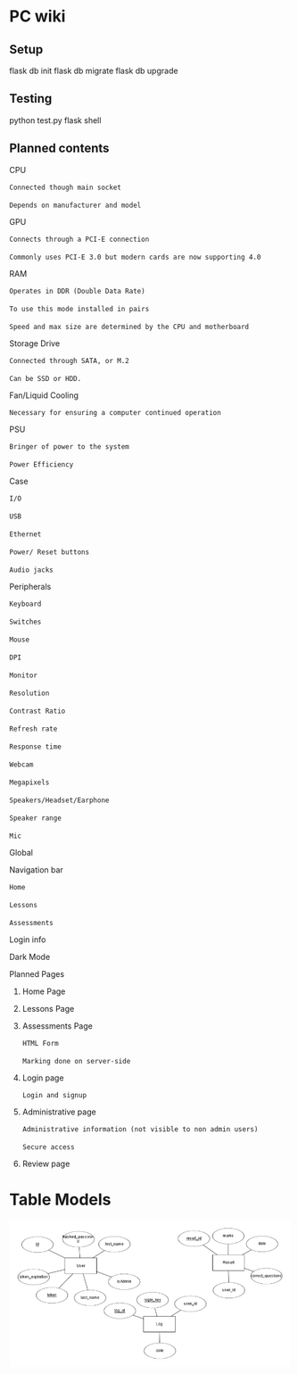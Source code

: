 # PC wiki

## Setup

flask db init
flask db migrate
flask db upgrade

## Testing

python test.py
flask shell

## Planned contents

CPU

    Connected though main socket

    Depends on manufacturer and model

GPU

    Connects through a PCI-E connection

    Commonly uses PCI-E 3.0 but modern cards are now supporting 4.0

RAM

    Operates in DDR (Double Data Rate)

    To use this mode installed in pairs

    Speed and max size are determined by the CPU and motherboard

Storage Drive

    Connected through SATA, or M.2

    Can be SSD or HDD.

Fan/Liquid Cooling

    Necessary for ensuring a computer continued operation

PSU

    Bringer of power to the system

    Power Efficiency

Case

    I/O

    USB

    Ethernet

    Power/ Reset buttons

    Audio jacks

Peripherals

    Keyboard

    Switches

    Mouse

    DPI

    Monitor

    Resolution

    Contrast Ratio

    Refresh rate

    Response time

    Webcam

    Megapixels

    Speakers/Headset/Earphone

    Speaker range

    Mic

Global

Navigation bar

    Home

    Lessons

    Assessments

Login info

Dark Mode

Planned Pages

1. Home Page

2. Lessons Page

3. Assessments Page

    ```
    HTML Form

    Marking done on server-side
    ```

4. Login page

    ```
    Login and signup
    ```

5. Administrative page

    ```
    Administrative information (not visible to non admin users)

    Secure access
    ```

6. Review page

# Table Models

![Entity Relationship Diagrams](./ERD.png)
